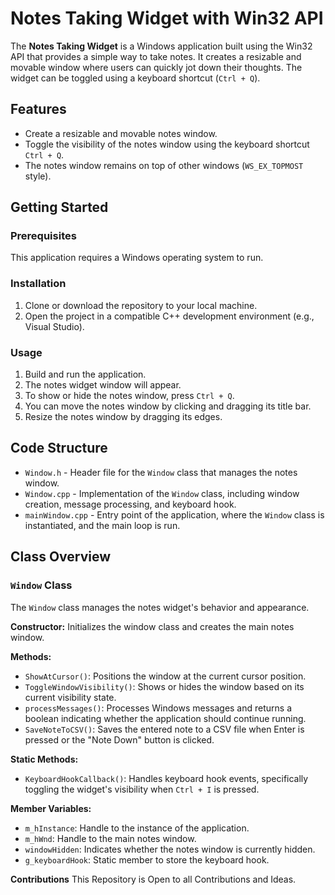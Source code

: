 # Notes Taking Widget with Win32 API

The **Notes Taking Widget** is a Windows application built using the Win32 API that provides a simple way to take notes. It creates a resizable and movable window where users can quickly jot down their thoughts. The widget can be toggled using a keyboard shortcut (`Ctrl + Q`).

## Features

- Create a resizable and movable notes window.
- Toggle the visibility of the notes window using the keyboard shortcut `Ctrl + Q`.
- The notes window remains on top of other windows (`WS_EX_TOPMOST` style).

## Getting Started

### Prerequisites

This application requires a Windows operating system to run.

### Installation

1. Clone or download the repository to your local machine.
2. Open the project in a compatible C++ development environment (e.g., Visual Studio).

### Usage

1. Build and run the application.
2. The notes widget window will appear.
3. To show or hide the notes window, press `Ctrl + Q`.
4. You can move the notes window by clicking and dragging its title bar.
5. Resize the notes window by dragging its edges.

## Code Structure

- `Window.h` - Header file for the `Window` class that manages the notes window.
- `Window.cpp` - Implementation of the `Window` class, including window creation, message processing, and keyboard hook.
- `mainWindow.cpp` - Entry point of the application, where the `Window` class is instantiated, and the main loop is run.

## Class Overview

### `Window` Class

The `Window` class manages the notes widget's behavior and appearance.

**Constructor:** Initializes the window class and creates the main notes window.

**Methods:**

- `ShowAtCursor()`: Positions the window at the current cursor position.
- `ToggleWindowVisibility()`: Shows or hides the window based on its current visibility state.
- `processMessages()`: Processes Windows messages and returns a boolean indicating whether the application should continue running.
- `SaveNoteToCSV()`: Saves the entered note to a CSV file when Enter is pressed or the "Note Down" button is clicked.

**Static Methods:**

- `KeyboardHookCallback()`: Handles keyboard hook events, specifically toggling the widget's visibility when `Ctrl + I` is pressed.

**Member Variables:**

- `m_hInstance`: Handle to the instance of the application.
- `m_hWnd`: Handle to the main notes window.
- `windowHidden`: Indicates whether the notes window is currently hidden.
- `g_keyboardHook`: Static member to store the keyboard hook.

**Contributions**
This Repository is Open to all Contributions and Ideas.
